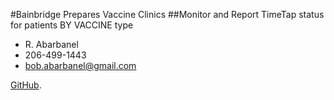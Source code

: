 #Bainbridge Prepares Vaccine Clinics
##Monitor and Report TimeTap status for patients BY VACCINE type

- R. Abarbanel
- 206-499-1443
- bob.abarbanel@gmail.com



[GitHub](https://github.com/bobabarbanel/byvac.git).
